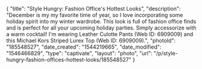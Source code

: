 {
    "title": "Style Hungry: Fashion Office's Hottest Looks",
    "description": "December is my my favorite time of year, so I love incorporating some holiday spirit into my winter wardrobe.  This look is full of fashion office finds and is perfect for all your upcoming holiday parties. Simply accessorize with a warm cocktail! I'm wearing Leather Culotte Pants (Web ID: 6909009) and this Michael Kors Striped Lurex Top (Web ID: 6909009).",
    "photoId": "185548527",
    "date_created": "1544219665",
    "date_modified": "1546466829",
    "type": "captivate",
    "layout": "photo",
    "url": "\/p\/style-hungry-fashion-offices-hottest-looks\/185548527"
}